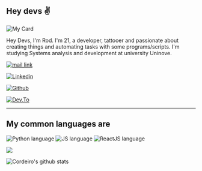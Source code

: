 ## Hey devs ✌️

![My Card](https://rodcordeiro.github.io/shares/img/myCard.png)

Hey Devs, I'm Rod. I'm 21, a developer, tattooer and passionate about creating things and automating tasks with some programs/scripts. I'm studying Systems analysis and development at university Uninove.

[![mail link](https://img.shields.io/badge/rodrigomendoncca%40gmail.com-black?&style=for-the-badge&logo=gmail)](mailto:rodrigomendoncca@gmail.com)

[![Linkedin](https://img.shields.io/badge/rodrigomcordeiro-black?&style=for-the-badge&logo=linkedin&logoColor=blue)](https://www.linkedin.com/in/rodrigomcordeiro)

[![Github](https://img.shields.io/badge/rodcordeiro-black?&style=for-the-badge&logo=github)](https://github.com/rodcordeiro)

[![Dev.To](https://img.shields.io/badge/rodcordeiro-black?&style=for-the-badge&logo=dev.to)](https://dev.to/rodcordeiro)

---
## My common languages are

![Python language](https://img.shields.io/badge/Python-black?&style=for-the-badge&logo=python)
![JS language](https://img.shields.io/badge/JavaScript-black?&style=for-the-badge&logo=javascript)
![ReactJS language](https://img.shields.io/badge/ReactJS-black?&style=for-the-badge&logo=react)

![](https://komarev.com/ghpvc/?username=rodcordeiro&style=flat-square)

![Cordeiro's github stats](https://github-readme-stats.vercel.app/api?username=rodcordeiro&show_icons=true&theme=dark)



<!--
REFERENCES
https://github.com/oppsec/oppsec/blob/master/README.md

-->
